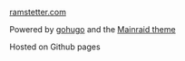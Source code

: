 [ramstetter.com](//ramstetter.com)

Powered by [gohugo](//gohugo.io) and the [Mainraid theme](https://themes.gohugo.io/themes/mainroad/)

Hosted on Github pages

